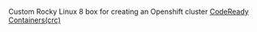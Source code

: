 Custom Rocky Linux 8 box for creating an Openshift cluster [CodeReady Containers(crc)](https://developers.redhat.com/products/codeready-containers/overview)
